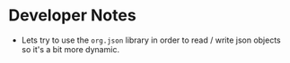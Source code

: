 # Developer Notes
 - Lets try to use the `org.json` library in order to read / write json objects so it's a bit more dynamic.